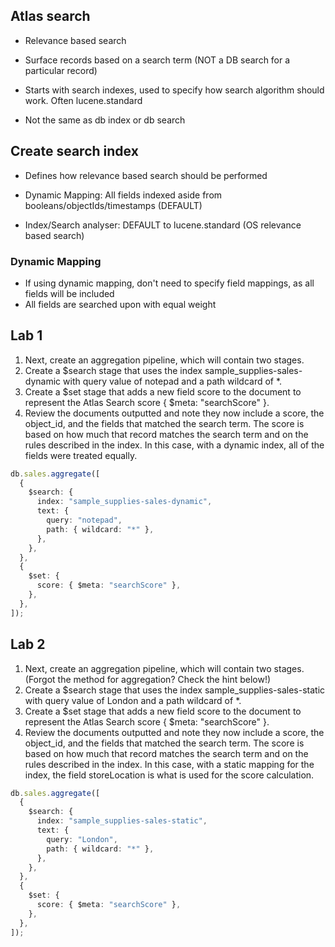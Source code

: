 ## Atlas search

- Relevance based search
- Surface records based on a search term (NOT a DB search for a particular record)

- Starts with search indexes, used to specify how search algorithm should work. Often lucene.standard
- Not the same as db index or db search

## Create search index

- Defines how relevance based search should be performed
- Dynamic Mapping: All fields indexed aside from booleans/objectIds/timestamps (DEFAULT)

- Index/Search analyser: DEFAULT to lucene.standard (OS relevance based search)

### Dynamic Mapping

- If using dynamic mapping, don't need to specify field mappings, as all fields will be included
- All fields are searched upon with equal weight

## Lab 1

1. Next, create an aggregation pipeline, which will contain two stages.
2. Create a $search stage that uses the index sample_supplies-sales-dynamic with query value of notepad and a path wildcard of \*.
3. Create a $set stage that adds a new field score to the document to represent the Atlas Search score { $meta: "searchScore" }.
4. Review the documents outputted and note they now include a score, the object_id, and the fields that matched the search term. The score is based on how much that record matches the search term and on the rules described in the index. In this case, with a dynamic index, all of the fields were treated equally.

```typescript
db.sales.aggregate([
  {
    $search: {
      index: "sample_supplies-sales-dynamic",
      text: {
        query: "notepad",
        path: { wildcard: "*" },
      },
    },
  },
  {
    $set: {
      score: { $meta: "searchScore" },
    },
  },
]);
```

## Lab 2

1. Next, create an aggregation pipeline, which will contain two stages. (Forgot the method for aggregation? Check the hint below!)
2. Create a $search stage that uses the index sample_supplies-sales-static with query value of London and a path wildcard of \*.
3. Create a $set stage that adds a new field score to the document to represent the Atlas Search score { $meta: "searchScore" }.
4. Review the documents outputted and note they now include a score, the object_id, and the fields that matched the search term. The score is based on how much that record matches the search term and on the rules described in the index. In this case, with a static mapping for the index, the field storeLocation is what is used for the score calculation.

```typescript
db.sales.aggregate([
  {
    $search: {
      index: "sample_supplies-sales-static",
      text: {
        query: "London",
        path: { wildcard: "*" },
      },
    },
  },
  {
    $set: {
      score: { $meta: "searchScore" },
    },
  },
]);
```
